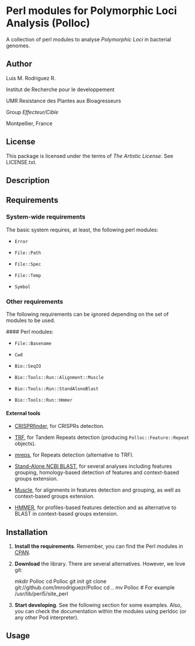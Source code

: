 Perl modules for Polymorphic Loci Analysis (Polloc)
===================================================

A collection of perl modules to analyse *Polymorphic Loci*
in bacterial genomes.

Author
------

Luis M. Rodriguez R. <lmrodriguezr at gmail dot com>

Institut de Recherche pour le developpement

UMR Resistance des Plantes aux Bioagresseurs

Group *Effecteur/Cible*

Montpellier, France

License
-------

This package is licensed under the terms of *The Artistic
License*. See LICENSE.txt.

Description
-----------



Requirements
------------

### System-wide requirements

The basic system requires, at least, the following perl
modules:

* `Error`

* `File::Path`

* `File::Spec`

* `File::Temp`

* `Symbol`

### Other requirements

The following requirements can be ignored depending on the
set of modules to be used.

#### Perl modules:

*  `File::Basename`

* `Cwd`

* `Bio::SeqIO`

* `Bio::Tools::Run::Alignment::Muscle`

* `Bio::Tools::Run::StandAloneBlast`

* `Bio::Tools::Run::Hmmer`

#### External tools

* [CRISPRfinder](http://crispr.u-psud.fr/Server/), for
CRISPRs detection.

* [TRF](http://tandem.bu.edu/trf/trf.html), for Tandem
Repeats detection (producing `Polloc::Feature::Repeat`
objects).

* [mreps](http://bioinfo.lifl.fr/mreps/), for Repeats
detection (alternative to TRF).

* [Stand-Alone NCBI BLAST](http://blast.ncbi.nlm.nih.gov/),
for several analyses including features grouping,
homology-based detection of features and context-based
groups extension.

* [Muscle](http://www.drive5.com/muscle/), for alignments
in features detection and grouping, as well as context-based
groups extension.

* [HMMER](http://http://hmmer.janelia.org/), for
profiles-based features detection and as alternative to
BLAST in context-based groups extension.

Installation
------------

1.  **Install the requirements**.  Remember, you can
    find the Perl modules in [CPAN](cpan.org).

2.  **Download** the library.  There are several alternatives.
    However, we love git:

    mkdir Polloc
    cd Polloc
    git init
    git clone git://github.com/lmrodriguezr/Polloc
    cd ..
    mv Polloc <wherever-the-perl-libraries-are> # For example /usr/lib/perl5/site_perl

3.  **Start developing**.  See the following section for
    some examples.  Also, you can check the documentation
    within the modules using perldoc (or any other Pod
    interpreter).

Usage
-----


